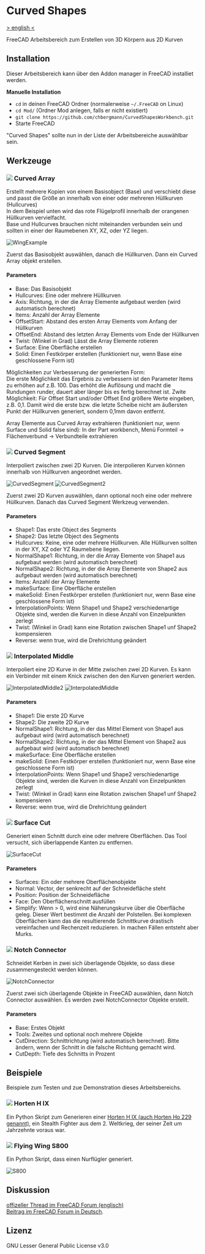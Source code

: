# Curved Shapes
[> english <](README.md)  
  
FreeCAD Arbeitsbereich zum Erstellen von 3D Körpern aus 2D Kurven
  
## Installation

Dieser Arbeitsbereich kann über den Addon manager in FreeCAD installiet werden.

**Manuelle Installation**
- `cd` in deinen FreeCAD Ordner (normalerweise `~/.FreeCAD` on Linux)
- `cd Mod/` (Ordner Mod anlegen, falls er nicht existiert)
- `git clone https://github.com/chbergmann/CurvedShapesWorkbench.git`
- Starte FreeCAD

"Curved Shapes" sollte nun in der Liste der Arbeitsbereiche auswählbar sein.
  
## Werkzeuge
### ![](./Resources/icons/curvedArray.svg) Curved Array
Erstellt mehrere Kopien von einem Basisobject (Base) und verschiebt diese und passt die Größe an innerhalb von einer oder mehreren Hüllkurven (Hullcurves)  
In dem Beispiel unten wird das rote Flügelprofil innerhalb der orangenen Hüllkurven vervielfacht.  
Base und Hullcurves brauchen nicht miteinanden verbunden sein und sollten in einer der Raumebenen XY, XZ, oder YZ liegen. 

![WingExample](Examples/WingExample.png)
  
Zuerst das Basisobjekt auswählen, danach die Hüllkurven. Dann ein Curved Array objekt erstellen.

#### Parameters
- Base: Das Basisobjekt
- Hullcurves: Eine oder mehrere Hüllkurven        
- Axis: Richtung, in der die Array Elemente aufgebaut werden (wird automatisch berechnet)
- Items: Anzahl der Array Elemente
- OffsetStart: Abstand des ersten Array Elements vom Anfang der Hüllkurven
- OffsetEnd: Abstand des letzten Array Elements vom Ende der Hüllkurven
- Twist: (Winkel in Grad) Lässt die Array Elemente rotieren
- Surface: Eine Oberfläche erstellen
- Solid: Einen Festkörper erstellen (funktioniert nur, wenn Base eine geschlossene Form ist)

Möglichkeiten zur Verbesserung der generierten Form:  
Die erste Möglichkeit das Ergebnis zu verbessern ist den Parameter Items zu erhöhen auf z.B. 100. Das erhöht die Auflösung und macht die Rundungen runder, dauert aber länger bis es fertig berechnet ist.
Zwite Möglichkeit: Für Offset Start und/oder Offset End größere Werte eingeben, z.B. 0,1. Damit wird die erste bzw. die letzte Scheibe nicht am äußersten Punkt der Hüllkurven generiert, sondern 0,1mm davon entfernt.

Array Elemente aus Curved Array extrahieren (funktioniert nur, wenn Surface und Solid false sind): In der Part workbench, Menü Formteil -> Flächenverbund -> Verbundteile extrahieren 
  
### ![](./Resources/icons/curvedSegment.svg) Curved Segment
Interpoliert zwischen zwei 2D Kurven. Die interpolieren Kurven können innerhalb von Hüllkurven angeordnet werden.  
 
![CurvedSegment](Examples/CurvedSegment.jpg)
![CurvedSegment2](Examples/CurvedSegment2.jpg)

Zuerst zwei 2D Kurven auswählen, dann optional noch eine oder mehrere Hüllkurven. Danach das Curved Segment Werkzeug verwenden. 

#### Parameters
- Shape1: Das erste Object des Segments
- Shape2: Das letzte Object des Segments
- Hullcurves: Keine, eine oder mehrere Hüllkurven. Alle Hüllkurven sollten in der XY, XZ oder YZ Raumebene liegen.   
- NormalShape1: Richtung, in der die Array Elemente von Shape1 aus aufgebaut werden (wird automatisch berechnet)
- NormalShape2: Richtung, in der die Array Elemente von Shape2 aus aufgebaut werden (wird automatisch berechnet)
- Items: Anzahl der Array Elemente
- makeSurface: Eine Oberfläche erstellen
- makeSolid: Einen Festkörper erstellen (funktioniert nur, wenn Base eine geschlossene Form ist)
- InterpolationPoints: Wenn Shape1 und Shape2 verschiedenartige Objekte sind, werden die Kurven in diese Anzahl von Einzelpunkten zerlegt  
- Twist: (Winkel in Grad) kann eine Rotation zwischen Shape1 unf Shape2 kompensieren
- Reverse: wenn true, wird die Drehrichtung geändert

### ![](./Resources/icons/CornerShape.svg) Interpolated Middle
Interpoliert eine 2D Kurve in der Mitte zwischen zwei 2D Kurven. Es kann ein Verbinder mit einem Knick zwischen den den Kurven generiert werden.

![InterpolatedMiddle2](Examples/InterpolatedMiddle2.jpg)
![InterpolatedMiddle](Examples/InterpolatedMiddle.jpg)
 
#### Parameters
- Shape1: Die erste 2D Kurve
- Shape2: Die zweite 2D Kurve     
- NormalShape1: Richtung, in der das Mittel Element von Shape1 aus aufgebaut wird (wird automatisch berechnet)
- NormalShape2: Richtung, in der das Mittel Element von Shape2 aus aufgebaut wird (wird automatisch berechnet)
- makeSurface: Eine Oberfläche erstellen
- makeSolid: Einen Festkörper erstellen (funktioniert nur, wenn Base eine geschlossene Form ist)
- InterpolationPoints: Wenn Shape1 und Shape2 verschiedenartige Objekte sind, werden die Kurven in diese Anzahl von Einzelpunkten zerlegt  
- Twist: (Winkel in Grad) kann eine Rotation zwischen Shape1 unf Shape2 kompensieren
- Reverse: wenn true, wird die Drehrichtung geändert
  
  
### ![](./Resources/icons/surfaceCut.svg) Surface Cut
Generiert einen Schnitt durch eine oder mehrere Oberflächen. Das Tool versucht, sich überlappende Kanten zu entfernen.

![SurfaceCut](Examples/SurfaceCut.jpg)

#### Parameters
- Surfaces: Ein oder mehrere Oberflächenobjekte
- Normal:   Vector, der senkrecht auf der Schneidefläche steht
- Position: Position der Schneidefläche
- Face:     Den Oberflächenschnitt ausfüllen
- Simplify: Wenn > 0, wird eine Näherungskurve über die Oberfläche geleg. Dieser Wert bestimmt die Anzahl der Polstellen. Bei komplexen Oberflächen kann das die resultierende Schnittkurve drastisch vereinfachen und Rechenzeit reduzieren. In machen Fällen entsteht aber Murks.
  
  
### ![](./Resources/icons/NotchConnector.svg) Notch Connector
Schneidet Kerben in zwei sich überlagende Objekte, so dass diese zusammengesteckt werden können.
  
![NotchConnector](Examples/NotchConnector.jpg)  
  
Zuerst zwei sich überlagende Objekte in FreeCAD auswählen, dann Notch Connector auswählen. Es werden zwei NotchConnector Objekte erstellt.

#### Parameters
- Base:  		Erstes Objekt
- Tools: 		Zweites und optional noch mehrere Objekte 
- CutDirection: Schnittrichtung (wird automatisch berechnet). Bitte ändern, wenn der Schnitt in die falsche Richtung gemacht wird.
- CutDepth: 	Tiefe des Schnitts in Prozent

## Beispiele
Beispiele zum Testen und zue Demonstration dieses Arbeitsbereichs. 

### ![](./Resources/icons/Horten_HIX.svg) Horten H IX
Ein Python Skript zum Generieren einer [Horten H IX (auch Horten Ho 229 genannt)](https://de.wikipedia.org/wiki/Horten_H_IX), ein Stealth Fighter aus dem 2. Weltkrieg, der seiner Zeit um Jahrzehnte voraus war.

### ![](./Resources/icons/FlyingWingS800.svg) Flying Wing S800 
Ein Python Skript, dass einen Nurflügler generiert. 
  
![S800](Examples/S800.jpg)

## Diskussion
[offizeller Thread im FreeCAD Forum (englisch)](https://forum.freecadweb.org/viewtopic.php?f=8&t=36989)  
[Beitrag im FreeCAD Forum in Deutsch](https://forum.freecadweb.org/viewtopic.php?f=13&t=42684).

## Lizenz
GNU Lesser General Public License v3.0
